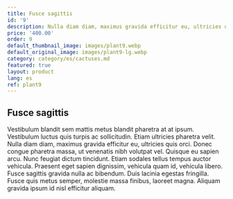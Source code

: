 ```yaml
---
title: Fusce sagittis
id: '9'
description: Nulla diam diam, maximus gravida efficitur eu, ultricies quis orci.
price: '400.00'
order: 9
default_thumbnail_image: images/plant9.webp
default_original_image: images/plant9-lg.webp
category: category/es/cactuses.md
featured: true
layout: product
lang: es
ref: plant9
---
```


## Fusce sagittis

Vestibulum blandit sem mattis metus blandit pharetra at at ipsum. Vestibulum luctus quis turpis ac sollicitudin. Etiam ultricies pharetra velit. Nulla diam diam, maximus gravida efficitur eu, ultricies quis orci. Donec congue pharetra massa, ut venenatis nibh volutpat vel. Quisque eu sapien arcu. Nunc feugiat dictum tincidunt. Etiam sodales tellus tempus auctor vehicula. Praesent eget sapien dignissim, vehicula quam id, vehicula libero. Fusce sagittis gravida nulla ac bibendum. Duis lacinia egestas fringilla. Fusce quis metus semper, molestie massa finibus, laoreet magna. Aliquam gravida ipsum id nisl efficitur aliquam.